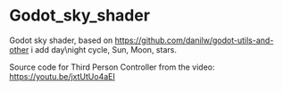 # Godot_sky_shader
Godot sky shader, based on https://github.com/danilw/godot-utils-and-other
i add day\night cycle, Sun, Moon, stars.

Source code for Third Person Controller from the video: https://youtu.be/jxtUtUo4aEI

